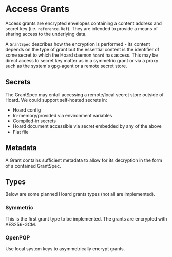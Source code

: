 # Access Grants
Access grants are encrypted envelopes containing a content address and secret key (i.e. `reference.Ref`). They are intended to provide a means of sharing access to the underlying data.

A `GrantSpec` describes how the encryption is performed - its content depends on the type of grant but the essential content is the identifier of some secret to which the Hoard daemon `hoard` has access. This may be direct access to secret key matter as in a symmetric grant or via a proxy such as the system's gpg-agent or a remote secret store.

## Secrets

The GrantSpec may entail accessing a remote/local secret store outside of Hoard. We could support self-hosted secrets in:

- Hoard config
- In-memory/provided via environment variables
- Compiled-in secrets
- Hoard document accessible via secret embedded by any of the above
- Flat file

## Metadata
A Grant contains sufficient metadata to allow for its decryption in the form of a contained GrantSpec.

## Types
Below are some planned Hoard grants types (not all are implemented).

### Symmetric
This is the first grant type to be implemented. The grants are encrypted with AES256-GCM.

### OpenPGP
Use local system keys to asymmetrically encrypt grants.